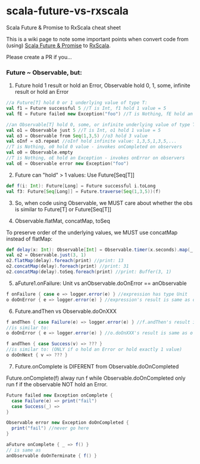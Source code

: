 scala-future-vs-rxscala
=======================
Scala Future & Promise to RxScala cheat sheet

This is a wiki page to note some important points when convert code from (using) [Scala Future & Promise](http://docs.scala-lang.org/overviews/core/futures.html) to [RxScala](https://github.com/ReactiveX/RxScala).

Please create a PR if you...

### Future ~ Observable, but:

1. Future hold 1 result or hold an Error, Observable hold 0, 1, some, infinite result or hold an Error

  ```scala
  //a Future[T] hold 0 or 1 underlying value of type T:
  val f1 = Future successful 5 //T is Int, f1 hold 1 value = 5
  val fE = Future failed new Exception("foo") //T is Nothing, fE hold an Exception
  
  //an Observable[T] hold 0, some, or infinite underlying value of type T:
  val o1 = Observable just 5 //T is Int, o1 hold 1 value = 5
  val o3 = Observable from Seq(1,3,5) //o3 hold 3 value
  val oInf = o3.repeat //oInf hold infinite value: 1,3,5,1,3,5,...
  //T is Nothing, o0 hold 0 value - invokes onCompleted on observers
  val o0 = Observable.empty
  //T is Nothing, oE hold an Exception - invokes onError on observers
  val oE = Observable error new Exception("foo")
  ```

2. Future can "hold" > 1 values: Use Future[Seq[T]]

  ```scala
  def f(i: Int): Future[Long] = Future successful i.toLong
  val f3: Future[Seq[Long]] = Future.traverse(Seq(1,3,5))(f)
  ```

3. So, when code using Observable, we MUST care about whether the obs is similar to Future[T] or Future[Seq[T]]

4. Observable.flatMat, concatMap, toSeq

  To preserve order of the underlying values, we MUST use concatMap instead of flatMap:
  
  ```scala
  def delay(x: Int): Observable[Int] = Observable.timer(x.seconds).map(_ => x)
  val o2 = Observable.just(3, 1)
  o2.flatMap(delay).foreach(print) //print: 13
  o2.concatMap(delay).foreach(print) //print: 31
  o2.concatMap(delay).toSeq.foreach(print) //print: Buffer(3, 1)
  ```

5. aFuture1.onFailure: Unit vs anObservable.doOnError == anObservable

  ```scala
  f onFailure { case e => logger.error(e) } //expression has type Unit
  o doOnError { e => logger.error(e) } //expression's result is same as o
  ```

6. Future.andThen vs Observable.doOnXXX

  ```scala  
  f andThen { case Failure(e) => logger.error(e) } //f.andThen's result is same as f
  //is similar to:
  o doOnError { e => logger.error(e) } //o.doOnXXX's result is same as o
  
  f andThen { case Success(v) => ??? }
  //is similar to: (ONLY if o hold an Error or hold exactly 1 value)
  o doOnNext { v => ??? }
  ```

7. Future.onComplete is DIFERENT from Observable.doOnCompleted

  Future.onComplete(f) alway run f while Observable.doOnCompleted only run f if the observable NOT hold an Error.
  ```scala
  Future failed new Exception onComplete {
    case Failure(e) => print("fail")
    case Success(_) =>
  }
  
  Observable error new Exception doOnCompleted {
    print("fail") //never go here
  }
  
  aFuture onComplete { _ => f() }
  // is same as
  anObservable doOnTerminate { f() }
  ```



